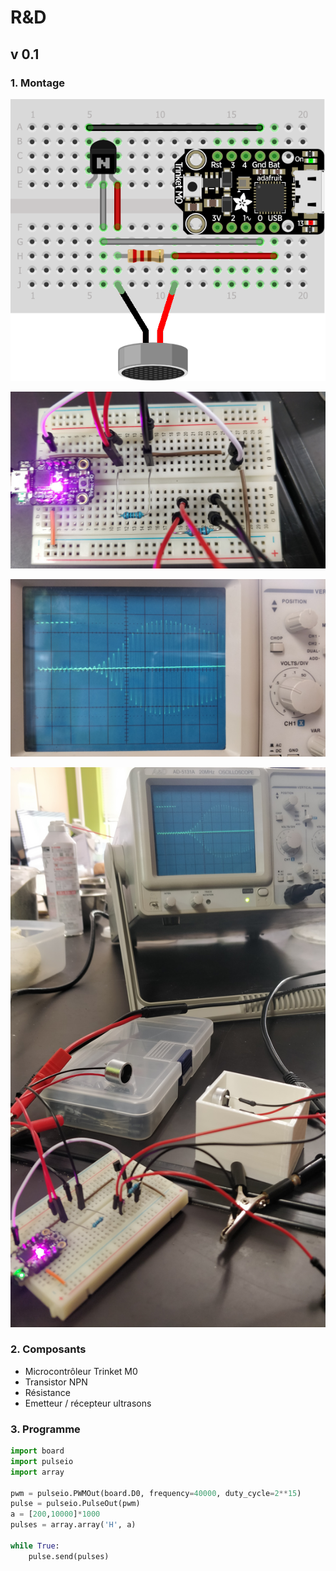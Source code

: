 # R&D

## v 0.1

### 1. Montage

![](../../.gitbook/assets/fritzing-ultrasons.png)

![](../../.gitbook/assets/img_20200221_123314.jpg)

![](../../.gitbook/assets/img_20200221_123330.jpg)

![](../../.gitbook/assets/img_20200221_123258.jpg)

### 2. Composants

* Microcontrôleur Trinket M0
* Transistor NPN
* Résistance
* Emetteur / récepteur ultrasons

### 3. Programme

```python
import board
import pulseio
import array

pwm = pulseio.PWMOut(board.D0, frequency=40000, duty_cycle=2**15)
pulse = pulseio.PulseOut(pwm)
a = [200,10000]*1000
pulses = array.array('H', a)

while True:
    pulse.send(pulses)
```



